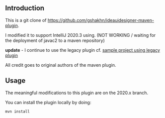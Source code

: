 Introduction
-----------

This is a git clone of https://github.com/gshakhn/ideauidesigner-maven-plugin.

I modified it to support IntelliJ 2020.3 using. (NOT WORKING / waiting for the deployment of javac2 to a maven repository)

**update** - I continue to use the legacy plugin cf. [sample project using legacy plugin](https://github.com/gonnot/ideauidesigner-sample)

All credit goes to original authors of the maven plugin.

Usage
-----

The meaningful modifications to this plugin are on the 2020.x branch. 

You can install the plugin locally by doing:

    mvn install


